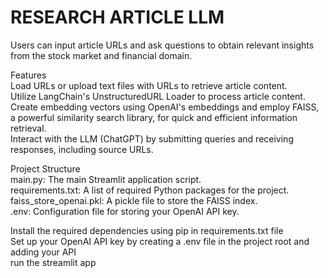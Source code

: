 # RESEARCH ARTICLE LLM
Users can input article URLs and ask questions to obtain relevant insights from the stock market and financial domain.

Features<br>
Load URLs or upload text files with URLs to retrieve article content.<br>
Utilize LangChain's UnstructuredURL Loader to process article content.<br>
Create embedding vectors using OpenAI's embeddings and employ FAISS, a powerful similarity search library, for quick and efficient information retrieval.<br>
Interact with the LLM (ChatGPT) by submitting queries and receiving responses, including source URLs.<br>

Project Structure<br>
main.py: The main Streamlit application script.<br>
requirements.txt: A list of required Python packages for the project.<br>
faiss_store_openai.pkl: A pickle file to store the FAISS index.<br>
.env: Configuration file for storing your OpenAI API key.<br>

Install the required dependencies using pip in requirements.txt file<br>
Set up your OpenAI API key by creating a .env file in the project root and adding your API<br>
run the streamlit app

